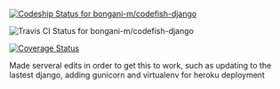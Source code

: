 [ ![Codeship Status for bongani-m/codefish-django](https://app.codeship.com/projects/07efe1e0-cd29-0135-f503-7296c56c2a46/status?branch=master)](https://app.codeship.com/projects/261984)

![Travis CI Status for bongani-m/codefish-django](https://travis-ci.org/bongani-m/codefish-django.svg?branch=master)

[![Coverage Status](https://coveralls.io/repos/github/bongani-m/codefish-django/badge.svg?branch=master)](https://coveralls.io/github/bongani-m/codefish-django?branch=master)

Made serveral edits in order to get this to work, such as updating to the lastest django, adding gunicorn and virtualenv for heroku deployment 
